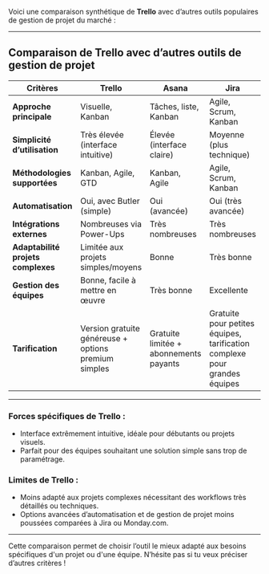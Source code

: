 Voici une comparaison synthétique de **Trello** avec d’autres outils populaires de gestion de projet du marché :

---

## Comparaison de Trello avec d’autres outils de gestion de projet

| Critères                           | Trello                                               | Asana                                  | Jira                                                                      | Monday.com                               |
| ---------------------------------- | ---------------------------------------------------- | -------------------------------------- | ------------------------------------------------------------------------- | ---------------------------------------- |
| **Approche principale**            | Visuelle, Kanban                                     | Tâches, liste, Kanban                  | Agile, Scrum, Kanban                                                      | Tableaux, workflow personnalisé          |
| **Simplicité d’utilisation**       | Très élevée (interface intuitive)                    | Élevée (interface claire)              | Moyenne (plus technique)                                                  | Élevée (personnalisable)                 |
| **Méthodologies supportées**       | Kanban, Agile, GTD                                   | Kanban, Agile                          | Agile, Scrum, Kanban                                                      | Agile, Scrum, personnalisable            |
| **Automatisation**                 | Oui, avec Butler (simple)                            | Oui (avancée)                          | Oui (très avancée)                                                        | Oui (très avancée)                       |
| **Intégrations externes**          | Nombreuses via Power-Ups                             | Très nombreuses                        | Très nombreuses                                                           | Très nombreuses                          |
| **Adaptabilité projets complexes** | Limitée aux projets simples/moyens                   | Bonne                                  | Très bonne                                                                | Très bonne                               |
| **Gestion des équipes**            | Bonne, facile à mettre en œuvre                      | Très bonne                             | Excellente                                                                | Très bonne                               |
| **Tarification**                   | Version gratuite généreuse + options premium simples | Gratuite limitée + abonnements payants | Gratuite pour petites équipes, tarification complexe pour grandes équipes | Pas de gratuité réelle, tarifs flexibles |

---

### Forces spécifiques de Trello :

* Interface extrêmement intuitive, idéale pour débutants ou projets visuels.
* Parfait pour des équipes souhaitant une solution simple sans trop de paramétrage.

### Limites de Trello :

* Moins adapté aux projets complexes nécessitant des workflows très détaillés ou techniques.
* Options avancées d’automatisation et de gestion de projet moins poussées comparées à Jira ou Monday.com.

---

Cette comparaison permet de choisir l’outil le mieux adapté aux besoins spécifiques d'un projet ou d'une équipe. N’hésite pas si tu veux préciser d’autres critères !
